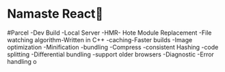 # Namaste React🚀

#Parcel
-Dev Build
-Local Server
-HMR- Hote Module Replacement
-File watching algorithm-Written in C++
-caching-Faster builds
-Image optimization
-Minification
-bundling
-Compress
-consistent Hashing
-code splitting
-Differential bundling
-support older browsers
-Diagnostic
-Error handling
o
